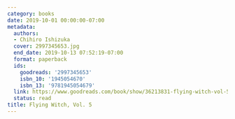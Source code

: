 ```yaml
---
category: books
date: 2019-10-01 00:00:00-07:00
metadata:
  authors:
  - Chihiro Ishizuka
  cover: 2997345653.jpg
  end_date: 2019-10-13 07:52:19-07:00
  format: paperback
  ids:
    goodreads: '2997345653'
    isbn_10: '1945054670'
    isbn_13: '9781945054679'
  link: https://www.goodreads.com/book/show/36213831-flying-witch-vol-5
  status: read
title: Flying Witch, Vol. 5
---
```

